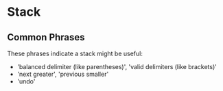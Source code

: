 # Stack

## Common Phrases

These phrases indicate a stack might be useful:

- 'balanced delimiter (like parentheses)', 'valid delimiters (like brackets)'
- 'next greater', 'previous smaller'
- 'undo'
